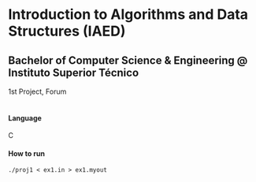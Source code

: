 # Introduction to Algorithms and Data Structures (IAED)
## Bachelor of Computer Science & Engineering @ Instituto Superior Técnico
1st Project, Forum
<br><br>
#### Language
C
#### How to run
```./proj1 < ex1.in > ex1.myout```
